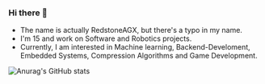 ### Hi there 👋
- The name is actually RedstoneAGX, but there's a typo in my name.
- I'm 15 and work on Software and Robotics projects.
- Currently, I am interested in Machine learning, Backend-Develoment, Embedded Systems, Compression Algorithms and Game Development.

![Anurag's GitHub stats](https://github-readme-stats.vercel.app/api?username=RestoneAGX&theme=onedark&show_icons=true)
